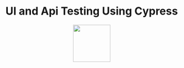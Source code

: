 <h1 align="center">UI and Api Testing Using Cypress</h1>
 <p align="center">
 <img height="98px" src="https://www.cypress.io/static/cypress-io-logo-social-share-8fb8a1db3cdc0b289fad927694ecb415.png" />
 </p>
